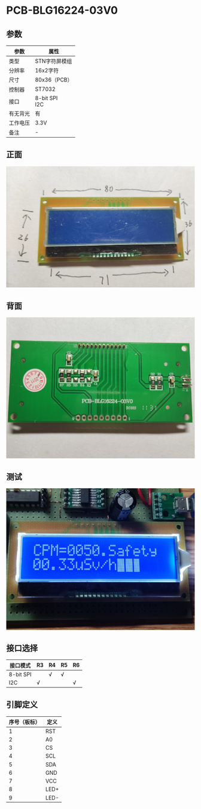 # PCB-BLG16224-03V0

## 参数

| 参数     | 属性               |
| -------- | ------------------ |
| 类型     | STN字符屏模组      |
| 分辨率   | 16x2字符           |
| 尺寸     | 80x36（PCB）       |
| 控制器   | ST7032             |
| 接口     | 8-bit SPI<br />I2C |
| 有无背光 | 有                 |
| 工作电压 | 3.3V               |
| 备注     | -                  |

## 正面

![正面](正面.jpg)

## 背面

![背面](背面.jpg)

## 测试

![测试](测试.jpg)

## 接口选择

| 接口模式  | R3   | R4   | R5   | R6   |
| --------- | ---- | ---- | ---- | ---- |
| 8-bit SPI |      | √    | √    |      |
| I2C       | √    |      |      | √    |

## 引脚定义

| 序号（板标） | 定义 |
| ------------ | ---- |
| 1            | RST  |
| 2            | A0   |
| 3            | CS   |
| 4            | SCL  |
| 5            | SDA  |
| 6            | GND  |
| 7            | VCC  |
| 8            | LED+ |
| 9            | LED- |